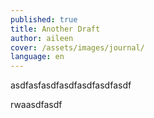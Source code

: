 ```yaml
---
published: true
title: Another Draft
author: aileen
cover: /assets/images/journal/
language: en
---
```


asdfasfasdfasdfasdfasdfasdf


rwaasdfasdf
